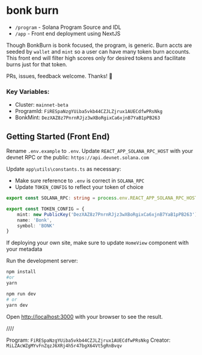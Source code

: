 # bonk burn

- `/program` - Solana Program Source and IDL
- `/app` - Front end deployment using NextJS

Though BonkBurn is bonk focused, the program, is generic. Burn accts are seeded by `wallet` and `mint` so a user can have many token burn accounts. This front end will filter high scores only for desired tokens and facilitate burns just for that token. 

PRs, issues, feedback welcome. Thanks! 🙏

### Key Variables: 
- Cluster: `mainnet-beta`
- ProgramId: `FiRESpaNzgYUiba5vkb44CZJLZjrux1AUECdfwPRsNkg`
- BonkMint: `DezXAZ8z7PnrnRJjz3wXBoRgixCa6xjnB7YaB1pPB263` 


## Getting Started (Front End)

Rename `.env.example` to `.env`.
Update `REACT_APP_SOLANA_RPC_HOST` with your devnet RPC or the public: `https://api.devnet.solana.com`

Update `app\utils\constants.ts` as necessary:
- Make sure reference to `.env` is correct in `SOLANA_RPC`
- Update `TOKEN_CONFIG` to reflect your token of choice

```typescript
export const SOLANA_RPC: string = process.env.REACT_APP_SOLANA_RPC_HOST as string;

export const TOKEN_CONFIG = {
    mint: new PublicKey('DezXAZ8z7PnrnRJjz3wXBoRgixCa6xjnB7YaB1pPB263'),
    name: 'Bonk',
    symbol: 'BONK'
}
```
If deploying your own site, make sure to update `HomeView` component with your metadata 

Run the development server:

```bash
npm install
#or
yarn
```

```sh
npm run dev
# or
yarn dev
````

Open [http://localhost:3000](http://localhost:3000) with your browser to see the result.

////

Program: `FiRESpaNzgYUiba5vkb44CZJLZjrux1AUECdfwPRsNkg`
Creator: `MiLZAcWZgMYvFnZqzJ6XRj4h5r47bgX64Vt5gRnBvqv`

